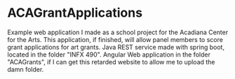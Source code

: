 # ACAGrantApplications
Example web application I made as a school project for the Acadiana Center for the Arts. This application, if finished, will allow panel members to score grant applications for art grants. 
Java REST service made with spring boot, located in the folder "INFX 490". Angular Web application in the folder "ACAGrants", if I can get this retarded website to allow me to upload the damn folder. 
